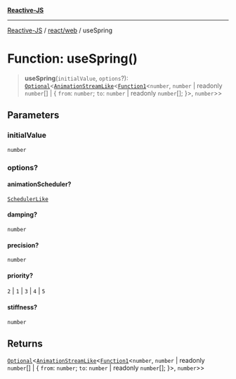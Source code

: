 [**Reactive-JS**](../../../README.md)

***

[Reactive-JS](../../../README.md) / [react/web](../README.md) / useSpring

# Function: useSpring()

> **useSpring**(`initialValue`, `options`?): [`Optional`](../../../functions/type-aliases/Optional.md)\<[`AnimationStreamLike`](../../../computations/Streamable/interfaces/AnimationStreamLike.md)\<[`Function1`](../../../functions/type-aliases/Function1.md)\<`number`, `number` \| readonly `number`[] \| \{ `from`: `number`; `to`: `number` \| readonly `number`[]; \}\>, `number`\>\>

## Parameters

### initialValue

`number`

### options?

#### animationScheduler?

[`SchedulerLike`](../../../utils/interfaces/SchedulerLike.md)

#### damping?

`number`

#### precision?

`number`

#### priority?

`2` \| `1` \| `3` \| `4` \| `5`

#### stiffness?

`number`

## Returns

[`Optional`](../../../functions/type-aliases/Optional.md)\<[`AnimationStreamLike`](../../../computations/Streamable/interfaces/AnimationStreamLike.md)\<[`Function1`](../../../functions/type-aliases/Function1.md)\<`number`, `number` \| readonly `number`[] \| \{ `from`: `number`; `to`: `number` \| readonly `number`[]; \}\>, `number`\>\>
